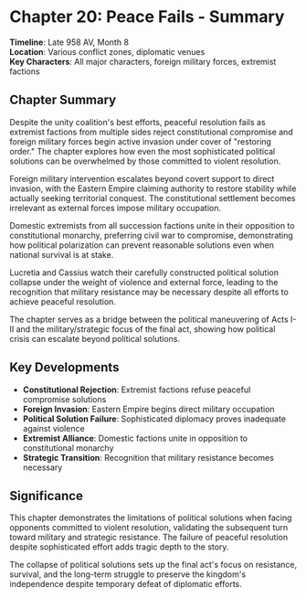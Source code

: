# Chapter 20: Peace Fails - Summary

**Timeline**: Late 958 AV, Month 8  
**Location**: Various conflict zones, diplomatic venues  
**Key Characters**: All major characters, foreign military forces, extremist factions

## Chapter Summary

Despite the unity coalition's best efforts, peaceful resolution fails as extremist factions from multiple sides reject constitutional compromise and foreign military forces begin active invasion under cover of "restoring order." The chapter explores how even the most sophisticated political solutions can be overwhelmed by those committed to violent resolution.

Foreign military intervention escalates beyond covert support to direct invasion, with the Eastern Empire claiming authority to restore stability while actually seeking territorial conquest. The constitutional settlement becomes irrelevant as external forces impose military occupation.

Domestic extremists from all succession factions unite in their opposition to constitutional monarchy, preferring civil war to compromise, demonstrating how political polarization can prevent reasonable solutions even when national survival is at stake.

Lucretia and Cassius watch their carefully constructed political solution collapse under the weight of violence and external force, leading to the recognition that military resistance may be necessary despite all efforts to achieve peaceful resolution.

The chapter serves as a bridge between the political maneuvering of Acts I-II and the military/strategic focus of the final act, showing how political crisis can escalate beyond political solutions.

## Key Developments

- **Constitutional Rejection**: Extremist factions refuse peaceful compromise solutions
- **Foreign Invasion**: Eastern Empire begins direct military occupation
- **Political Solution Failure**: Sophisticated diplomacy proves inadequate against violence
- **Extremist Alliance**: Domestic factions unite in opposition to constitutional monarchy
- **Strategic Transition**: Recognition that military resistance becomes necessary

## Significance

This chapter demonstrates the limitations of political solutions when facing opponents committed to violent resolution, validating the subsequent turn toward military and strategic resistance. The failure of peaceful resolution despite sophisticated effort adds tragic depth to the story.

The collapse of political solutions sets up the final act's focus on resistance, survival, and the long-term struggle to preserve the kingdom's independence despite temporary defeat of diplomatic efforts.
